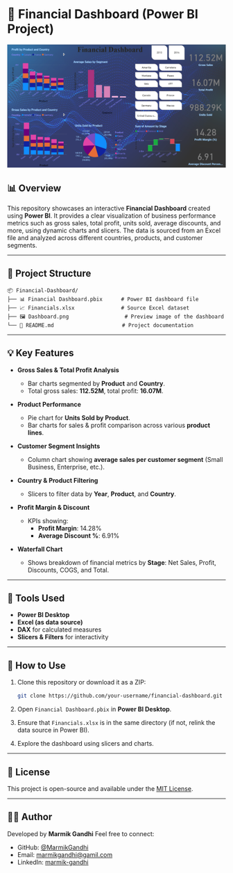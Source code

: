 # 💼 Financial Dashboard (Power BI Project)

![Dashboard Preview](Dashboard.png)

## 📊 Overview

This repository showcases an interactive **Financial Dashboard** created using **Power BI**. It provides a clear visualization of business performance metrics such as gross sales, total profit, units sold, average discounts, and more, using dynamic charts and slicers. The data is sourced from an Excel file and analyzed across different countries, products, and customer segments.

---

## 📁 Project Structure

```
📦 Financial-Dashboard/
├── 📊 Financial Dashboard.pbix      # Power BI dashboard file
├── 📈 Financials.xlsx               # Source Excel dataset
├── 🖼️ Dashboard.png                  # Preview image of the dashboard
└── 📄 README.md                      # Project documentation
```

---

## 💡 Key Features

- **Gross Sales & Total Profit Analysis**
  - Bar charts segmented by **Product** and **Country**.
  - Total gross sales: **112.52M**, total profit: **16.07M**.

- **Product Performance**
  - Pie chart for **Units Sold by Product**.
  - Bar charts for sales & profit comparison across various **product lines**.

- **Customer Segment Insights**
  - Column chart showing **average sales per customer segment** (Small Business, Enterprise, etc.).

- **Country & Product Filtering**
  - Slicers to filter data by **Year**, **Product**, and **Country**.

- **Profit Margin & Discount**
  - KPIs showing:
    - **Profit Margin**: 14.28%
    - **Average Discount %**: 6.91%

- **Waterfall Chart**
  - Shows breakdown of financial metrics by **Stage**: Net Sales, Profit, Discounts, COGS, and Total.

---

## 🧰 Tools Used

- **Power BI Desktop**
- **Excel (as data source)**
- **DAX** for calculated measures
- **Slicers & Filters** for interactivity

---

## 🚀 How to Use

1. Clone this repository or download it as a ZIP:
   ```bash
   git clone https://github.com/your-username/financial-dashboard.git
   ```

2. Open `Financial Dashboard.pbix` in **Power BI Desktop**.

3. Ensure that `Financials.xlsx` is in the same directory (if not, relink the data source in Power BI).

4. Explore the dashboard using slicers and charts.

---

## 📝 License

This project is open-source and available under the [MIT License](LICENSE).

---

## 🙋‍♀️ Author

Developed by **Marmik Gandhi** Feel free to connect:  
- GitHub: [@MarmikGandhi](https://github.com/MarmikGandhi)
- Email: [marmikgandhi@gamil.com](mailto:marmikgandhi@gamil.com)
- LinkedIn: [marmik-gandhi](https://www.linkedin.com/in/marmik-gandhi/)
